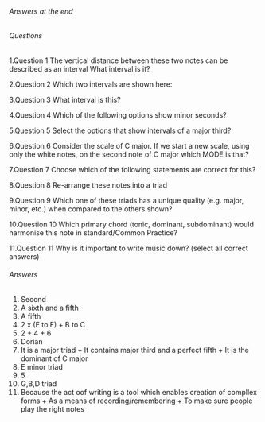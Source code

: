 ###### Answers at the end ###############

###### Questions ######################
1.Question 1
The vertical distance between these two notes can be described as an interval
What interval is it?

2.Question 2
Which two intervals are shown here:

3.Question 3
What interval is this?

4.Question 4
Which of the following options show minor seconds?

5.Question 5
Select the options that show intervals of a major third?

6.Question 6
Consider the scale of C major. If we start a new scale, using only the white notes, on the second note of C major which MODE is that?

7.Question 7
Choose which of the following statements are correct for this?

8.Question 8
Re-arrange these notes into a triad

9.Question 9
Which one of these triads has a unique quality (e.g. major, minor, etc.) when compared to the others shown?

10.Question 10
Which primary chord (tonic, dominant, subdominant) would harmonise this note in standard/Common Practice?

11.Question 11
Why is it important to write music down? (select all correct answers)


###### Answers ###################################

1.  Second
2.  A sixth and a fifth
3.  A fifth
4.  2 x (E to F) + B to C
5.  2 + 4 + 6 
6.  Dorian
7.  It is a major triad + It contains major third and a perfect fifth + It is the dominant of C major
8.  E minor triad
9.  5
10. G,B,D triad 
11. Because the act oof writing is a tool which enables creation of compllex forms + As a means of recording/remembering + To make sure people play the right notes

